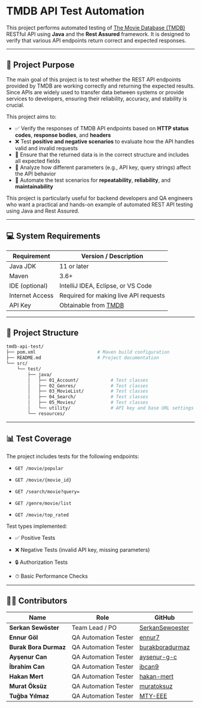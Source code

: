 # TMDB API Test Automation

This project performs automated testing of [The Movie Database (TMDB)](https://api.themoviedb.org) RESTful API using **Java** and the **Rest Assured** framework. It is designed to verify that various API endpoints return correct and expected responses.

---

## 🚀 Project Purpose

The main goal of this project is to test whether the REST API endpoints provided by TMDB are working correctly and returning the expected results. Since APIs are widely used to transfer data between systems or provide services to developers, ensuring their reliability, accuracy, and stability is crucial.

This project aims to:

- ✅ Verify the responses of TMDB API endpoints based on **HTTP status codes**, **response bodies**, and **headers**  
- ❌ Test **positive and negative scenarios** to evaluate how the API handles valid and invalid requests  
- 🔎 Ensure that the returned data is in the correct structure and includes all expected fields  
- 🔧 Analyze how different parameters (e.g., API key, query strings) affect the API behavior  
- 🤖 Automate the test scenarios for **repeatability**, **reliability**, and **maintainability**  

This project is particularly useful for backend developers and QA engineers who want a practical and hands-on example of automated REST API testing using Java and Rest Assured.

---

## 💻 System Requirements

| Requirement     | Version / Description                  |
|-----------------|----------------------------------------|
| Java JDK        | 11 or later                            |
| Maven           | 3.6+                                   |
| IDE (optional)  | IntelliJ IDEA, Eclipse, or VS Code     |
| Internet Access | Required for making live API requests  |
| API Key         | Obtainable from [TMDB](https://www.themoviedb.org/) |

---

## 📁 Project Structure

```bash
tmdb-api-test/
├── pom.xml                       # Maven build configuration
├── README.md                     # Project documentation
└── src/
    └── test/
        ├── java/
        │   ├── 01_Account/            # Test classes
        │   ├── 02_Genres/             # Test classes
        │   ├── 03_MovieList/          # Test classes
        │   ├── 04_Search/             # Test classes
        │   ├── 05_Movies/             # Test classes
        │   └── utility/               # API key and base URL settings
        └── resources/

 ```      
---
## 📊 Test Coverage
The project includes tests for the following endpoints:

- ```GET /movie/popular```

- ```GET /movie/{movie_id}```

- ```GET /search/movie?query=```

- ```GET /genre/movie/list```

- ```GET /movie/top_rated```

Test types implemented:

- ✅ Positive Tests

- ❌ Negative Tests (invalid API key, missing parameters)

- 🔒 Authorization Tests

- ⏱ Basic Performance Checks

---

## 👨‍💻 Contributors
| Name                     | Role                 | GitHub                                                |
|--------------------------|----------------------|-------------------------------------------------------|
| **Serkan Sewöster**      | Team Lead / PO       | [SerkanSewoester](https://github.com/SerkanSewoester) |
| **Ennur Göl**            | QA Automation Tester | [ennur7](https://github.com/ennur7)                   |
| **Burak Bora Durmaz**    | QA Automation Tester | [burakboradurmaz](https://github.com/burakboradurmaz) |
| **Ayşenur Can**          | QA Automation Tester | [aysenur-g-c](https://github.com/aysenur-g-c)         |
| **İbrahim Can**          | QA Automation Tester | [ibcan9](https://github.com/ibcan9)                   |
| **Hakan Mert**           | QA Automation Tester | [hakan-mert](https://github.com/hakan-mert)           |
| **Murat Öksüz**          | QA Automation Tester | [muratoksuz](https://github.com/muratoksuz)           |
| **Tuğba Yılmaz**         | QA Automation Tester | [MTY-EEE](https://github.com/MTY-EEE)                 |
